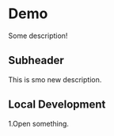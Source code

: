 # Demo

Some description!

## Subheader

This is smo new description.

## Local Development

1.Open something.